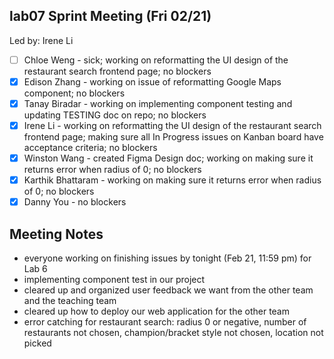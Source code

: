 ## lab07 Sprint Meeting (Fri 02/21)
Led by: Irene Li

- [ ] Chloe Weng - sick; working on reformatting the UI design of the restaurant search frontend page; no blockers
- [x] Edison Zhang - working on issue of reformatting Google Maps component; no blockers
- [x] Tanay Biradar - working on implementing component testing and updating TESTING doc on repo; no blockers
- [x] Irene Li - working on reformatting the UI design of the restaurant search frontend page; making sure all In Progress issues on Kanban board have acceptance criteria; no blockers
- [x] Winston Wang - created Figma Design doc; working on making sure it returns error when radius of 0; no blockers
- [x] Karthik Bhattaram - working on making sure it returns error when radius of 0; no blockers
- [x] Danny You - no blockers

## Meeting Notes

- everyone working on finishing issues by tonight (Feb 21, 11:59 pm) for Lab 6
- implementing component test in our project
- cleared up and organized user feedback we want from the other team and the teaching team
- cleared up how to deploy our web application for the other team
- error catching for restaurant search: radius 0 or negative, number of restaurants not chosen, champion/bracket style not chosen, location not picked
